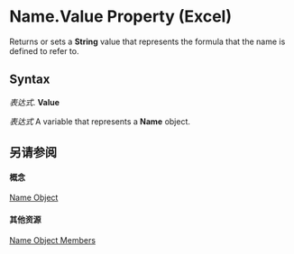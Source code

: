 
# Name.Value Property (Excel)

Returns or sets a  **String** value that represents the formula that the name is defined to refer to.


## Syntax

 _表达式_. **Value**

 _表达式_ A variable that represents a **Name** object.


## 另请参阅


#### 概念


[Name Object](cfedb297-ac0d-dff0-99c7-6927cc5f31ed.md)
#### 其他资源


[Name Object Members](http://msdn.microsoft.com/library/7c35e8e8-4f81-7cec-da3e-faf738903726%28Office.15%29.aspx)